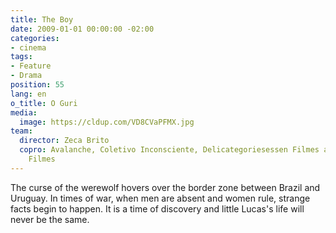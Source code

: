 ```yaml
---
title: The Boy
date: 2009-01-01 00:00:00 -02:00
categories:
- cinema
tags:
- Feature
- Drama
position: 55
lang: en
o_title: O Guri
media:
  image: https://cldup.com/VD8CVaPFMX.jpg
team:
  director: Zeca Brito
  copro: Avalanche, Coletivo Inconsciente, Delicategoriesessen Filmes and Besouro
    Filmes
---
```


The curse of the werewolf hovers over the border zone between Brazil and Uruguay. In times of war, when men are absent and women rule, strange facts begin to happen. It is a time of discovery and little Lucas's life will never be the same.
